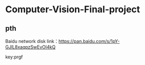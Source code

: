 # Computer-Vision-Final-project
## pth
Baidu network disk link：https://pan.baidu.com/s/1pY-GJlL8xaqpzSwEvOl4kQ 

key:prgf 
